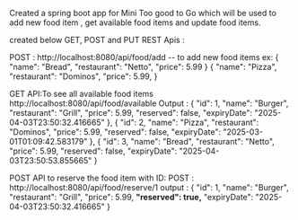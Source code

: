 Created a spring boot app for Mini Too good to Go which will be used to add new food item , get available food items and update food items.


created below GET, POST and PUT REST Apis :

POST :  http://localhost:8080/api/food/add   -- to add new food items ex:
{
  "name": "Bread",
  "restaurant": "Netto",
  "price": 5.99
}
{
  "name": "Pizza",
  "restaurant": "Dominos",
  "price": 5.99,
}

GET API:To see all available food items
http://localhost:8080/api/food/available
Output : 
 {
        "id": 1,
        "name": "Burger",
        "restaurant": "Grill",
        "price": 5.99,
        "reserved": false,
        "expiryDate": "2025-04-03T23:50:32.416665"
    },
    {
        "id": 2,
        "name": "Pizza",
        "restaurant": "Dominos",
        "price": 5.99,
        "reserved": false,
        "expiryDate": "2025-03-01T01:09:42.583179"
    },
    {
        "id": 3,
        "name": "Bread",
        "restaurant": "Netto",
        "price": 5.99,
        "reserved": false,
        "expiryDate": "2025-04-03T23:50:53.855665"
    }

POST API to reserve the food item with ID:
POST : http://localhost:8080/api/food/reserve/1
output : {
    "id": 1,
    "name": "Burger",
    "restaurant": "Grill",
    "price": 5.99,
    **"reserved": true,**
    "expiryDate": "2025-04-03T23:50:32.416665"
}

